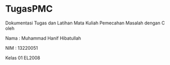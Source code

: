# TugasPMC
Dokumentasi Tugas dan Latihan Mata Kuliah Pemecahan Masalah dengan C oleh

Nama : Muhammad Hanif Hibatullah

NIM  : 13220051

Kelas 01 EL2008
